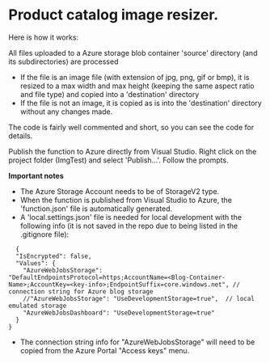 Product catalog image resizer.
==============================

Here is how it works:

All files uploaded to a Azure storage blob container 'source' directory (and its subdirectories) are processed
-	If the file is an image file (with extension of jpg, png, gif or bmp), it is resized to a max width and max height (keeping the same aspect ratio and file type) and copied into a 'destination' directory
-	If the file is not an image, it is copied as is into the 'destination' directory without any changes made.

The code is fairly well commented and short, so you can see the code for details.

Publish the function to Azure directly from Visual Studio.  Right click on the project folder (ImgTest) and select 'Publish...'.  Follow the prompts.

**Important notes**
-	The Azure Storage Account needs to be of StorageV2 type.
- When the function is published from Visual Studio to Azure, the 'function.json' file is automatically generated.
- A 'local.settings.json' file is needed for local development with the following info (it is not saved in the repo due to being listed in the .gitignore file):
```
  {
  "IsEncrypted": false,
  "Values": {
    "AzureWebJobsStorage": "DefaultEndpointsProtocol=https;AccountName=<Blog-Container-Name>;AccountKey=<key-info>;EndpointSuffix=core.windows.net", // connection string for Azure blog storage
    //"AzureWebJobsStorage": "UseDevelopmentStorage=true",  // local emulated storage
    "AzureWebJobsDashboard": "UseDevelopmentStorage=true"
  }
}
```
- The connection string info for "AzureWebJobsStorage" will need to be copied from the Azure Portal "Access keys" menu.
